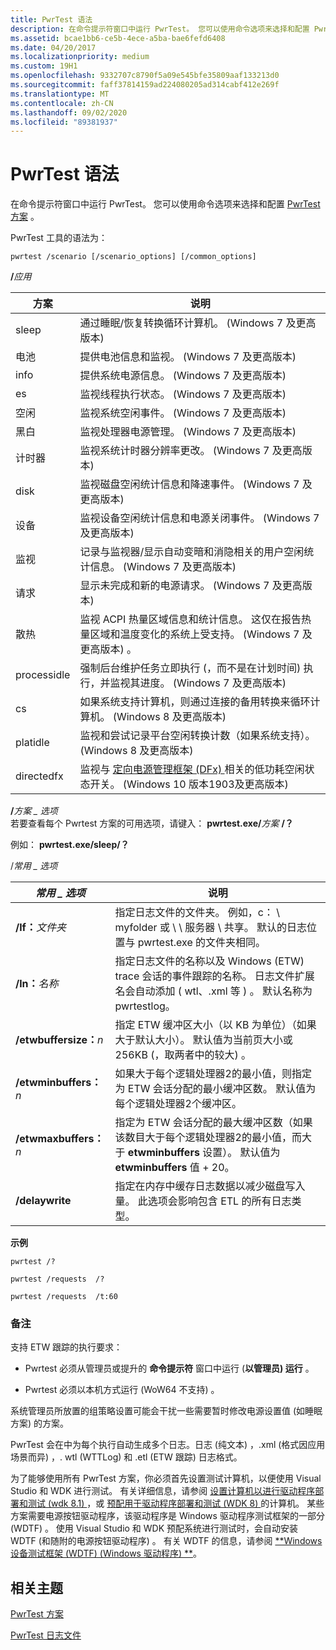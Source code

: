 ```yaml
---
title: PwrTest 语法
description: 在命令提示符窗口中运行 PwrTest。 您可以使用命令选项来选择和配置 PwrTest 方案。
ms.assetid: bcae1bb6-ce5b-4ece-a5ba-bae6fefd6408
ms.date: 04/20/2017
ms.localizationpriority: medium
ms.custom: 19H1
ms.openlocfilehash: 9332707c8790f5a09e545bfe35809aaf133213d0
ms.sourcegitcommit: faff37814159ad224080205ad314cabf412e269f
ms.translationtype: MT
ms.contentlocale: zh-CN
ms.lasthandoff: 09/02/2020
ms.locfileid: "89381937"
---
```

# <a name="pwrtest-syntax"></a>PwrTest 语法


在命令提示符窗口中运行 PwrTest。 您可以使用命令选项来选择和配置 [PwrTest 方案](pwrtest-scenarios.md) 。

PwrTest 工具的语法为：

```
pwrtest /scenario [/scenario_options] [/common_options]
```

<span id="_scenario"></span><span id="_SCENARIO"></span>**/**<em>应用</em>  

| 方案   | 说明                                                                                                                                                        |
|-------------|--------------------------------------------------------------------------------------------------------------------------------------------------------------------|
| sleep       | 通过睡眠/恢复转换循环计算机。  (Windows 7 及更高版本)                                                                                         |
| 电池     | 提供电池信息和监视。  (Windows 7 及更高版本)                                                                                                  |
| info        | 提供系统电源信息。  (Windows 7 及更高版本)                                                                                                            |
| es          | 监视线程执行状态。  (Windows 7 及更高版本)                                                                                                              |
| 空闲        | 监视系统空闲事件。  (Windows 7 及更高版本)                                                                                                                  |
| 黑白         | 监视处理器电源管理。  (Windows 7 及更高版本)                                                                                                          |
| 计时器       | 监视系统计时器分辨率更改。  (Windows 7 及更高版本)                                                                                                     |
| disk        | 监视磁盘空闲统计信息和降速事件。  (Windows 7 及更高版本)                                                                                           |
| 设备      | 监视设备空闲统计信息和电源关闭事件。  (Windows 7 及更高版本)                                                                                        |
| 监视     | 记录与监视器/显示自动变暗和消隐相关的用户空闲统计信息。 (Windows 7 及更高版本)                                                             |
| 请求    | 显示未完成和新的电源请求。  (Windows 7 及更高版本)                                                                                                  |
| 散热     | 监视 ACPI 热量区域信息和统计信息。 这仅在报告热量区域和温度变化的系统上受支持。  (Windows 7 及更高版本) 。 |
| processidle | 强制后台维护任务立即执行 (，而不是在计划时间) 执行，并监视其进度。  (Windows 7 及更高版本)                         |
| cs          | 如果系统支持计算机，则通过连接的备用转换来循环计算机。  (Windows 8 及更高版本)                                                |
| platidle    | 监视和尝试记录平台空闲转换计数（如果系统支持）。  (Windows 8 及更高版本)                                             |
| directedfx  | 监视与 [定向电源管理框架 (DFx) ](../kernel/introduction-to-the-directed-power-management-framework.md)相关的低功耗空闲状态开关。  (Windows 10 版本1903及更高版本) |


 


<span id="_scenario_options"></span><span id="_SCENARIO_OPTIONS"></span>**/**<em>方案 \_ 选项</em>  
若要查看每个 Pwrtest 方案的可用选项，请键入： **pwrtest.exe/**<em>方案</em> **/？**

例如： **pwrtest.exe/sleep/？**

<span id="_common_options"></span><span id="_COMMON_OPTIONS"></span>/*常用 \_ 选项*  

|       *常用 \_ 选项*       |                                                                                                                说明                                                                                                                 |
|-------------------------------|--------------------------------------------------------------------------------------------------------------------------------------------------------------------------------------------------------------------------------------------|
|    **/lf：**<em>文件夹</em>    |                                            指定日志文件的文件夹。 例如，c： \\ myfolder 或 \\ \\ 服务器 \\ 共享。 默认的日志位置与 pwrtest.exe 的文件夹相同。                                             |
|     **/ln：**<em>名称</em>     |                指定日志文件的名称以及 Windows (ETW) trace 会话的事件跟踪的名称。 日志文件扩展名会自动添加 ( wtl、.xml 等 ) 。 默认名称为 pwrtestlog。                |
| **/etwbuffersize：**<em>n</em> |                                                  指定 ETW 缓冲区大小（以 KB 为单位）（如果大于默认大小）。 默认值为当前页大小或 256KB (，取两者中的较大) 。                                                  |
| **/etwminbuffers：**<em>n</em> |                                如果大于每个逻辑处理器2的最小值，则指定为 ETW 会话分配的最小缓冲区数。 默认值为每个逻辑处理器2个缓冲区。                                |
| **/etwmaxbuffers：**<em>n</em> | 指定为 ETW 会话分配的最大缓冲区数（如果该数目大于每个逻辑处理器2的最小值，而大于 **etwminbuffers** 设置）。 默认值为 **etwminbuffers** 值 + 20。 |
|        **/delaywrite**        |                                                           指定在内存中缓存日志数据以减少磁盘写入量。 此选项会影响包含 ETL 的所有日志类型。                                                            |

**示例**

```
pwrtest /?  
```

```
pwrtest /requests  /?
```

```
pwrtest /requests  /t:60
```

### <a name="span-idremarksspanspan-idremarksspanspan-idremarksspanremarks"></a><span id="Remarks"></span><span id="remarks"></span><span id="REMARKS"></span>备注

支持 ETW 跟踪的执行要求：

-   Pwrtest 必须从管理员或提升的 **命令提示符** 窗口中运行 (**以管理员) 运行** 。

-   Pwrtest 必须以本机方式运行 (WoW64 不支持) 。

系统管理员所放置的组策略设置可能会干扰一些需要暂时修改电源设置值 (如睡眠方案) 的方案。

PwrTest 会在中为每个执行自动生成多个日志。日志 (纯文本) ，.xml (格式因应用场景而异) ，. wtl (WTTLog) 和 .etl (ETW 跟踪) 日志格式。

为了能够使用所有 PwrTest 方案，你必须首先设置测试计算机，以便使用 Visual Studio 和 WDK 进行测试。 有关详细信息，请参阅 [设置计算机以进行驱动程序部署和测试 (wdk 8.1) ](../gettingstarted/provision-a-target-computer-wdk-8-1.md)，或 [预配用于驱动程序部署和测试 (WDK 8) ](/previous-versions/hh698272(v=vs.85))的计算机。 某些方案需要电源按钮驱动程序，该驱动程序是 Windows 驱动程序测试框架的一部分 (WDTF) 。 使用 Visual Studio 和 WDK 预配系统进行测试时，会自动安装 WDTF (和随附的电源按钮驱动程序) 。 有关 WDTF 的信息，请参阅 [**Windows 设备测试框架 (WDTF)  (Windows 驱动程序) **](../wdtf/index.md)。

## <a name="span-idrelated_topicsspanrelated-topics"></a><span id="related_topics"></span>相关主题


[PwrTest 方案](pwrtest-scenarios.md)

[PwrTest 日志文件](pwrtest-log-file.md)

 

